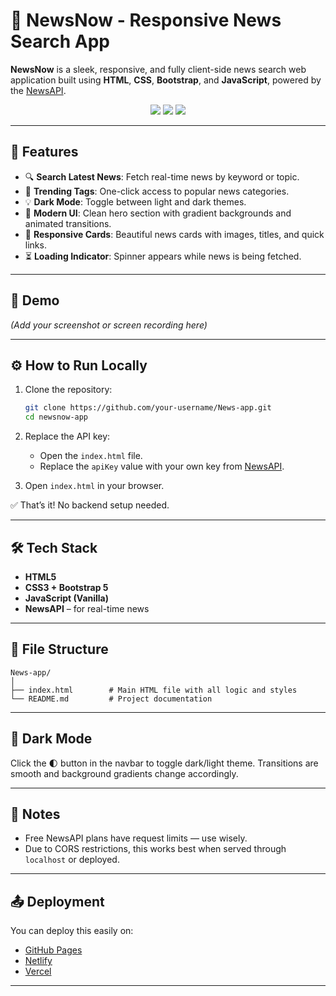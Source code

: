 # 📰 NewsNow - Responsive News Search App

**NewsNow** is a sleek, responsive, and fully client-side news search web application built using **HTML**, **CSS**, **Bootstrap**, and **JavaScript**, powered by the [NewsAPI](https://newsapi.org/).

<p align="center">
  <img src="https://img.shields.io/badge/Responsive-Yes-brightgreen" />
  <img src="https://img.shields.io/badge/Dark%20Mode-Supported-blueviolet" />
  <img src="https://img.shields.io/badge/API-NewsAPI.org-yellow" />
</p>

---

## 🚀 Features

* 🔍 **Search Latest News**: Fetch real-time news by keyword or topic.
* 📍 **Trending Tags**: One-click access to popular news categories.
* 💡 **Dark Mode**: Toggle between light and dark themes.
* 🎨 **Modern UI**: Clean hero section with gradient backgrounds and animated transitions.
* 📰 **Responsive Cards**: Beautiful news cards with images, titles, and quick links.
* ⏳ **Loading Indicator**: Spinner appears while news is being fetched.

---

## 📸 Demo

*(Add your screenshot or screen recording here)*

---

## ⚙️ How to Run Locally

1. Clone the repository:

   ```bash
   git clone https://github.com/your-username/News-app.git
   cd newsnow-app
   ```

2. Replace the API key:

   * Open the `index.html` file.
   * Replace the `apiKey` value with your own key from [NewsAPI](https://newsapi.org/).

3. Open `index.html` in your browser.

✅ That’s it! No backend setup needed.

---

## 🛠 Tech Stack

* **HTML5**
* **CSS3 + Bootstrap 5**
* **JavaScript (Vanilla)**
* **NewsAPI** – for real-time news

---

## 📁 File Structure

```
News-app/
│
├── index.html        # Main HTML file with all logic and styles         
└── README.md         # Project documentation
```

---

## 🌙 Dark Mode

Click the 🌓 button in the navbar to toggle dark/light theme. Transitions are smooth and background gradients change accordingly.

---

## 📌 Notes

* Free NewsAPI plans have request limits — use wisely.
* Due to CORS restrictions, this works best when served through `localhost` or deployed.

---

## 📤 Deployment

You can deploy this easily on:

* [GitHub Pages](https://pages.github.com/)
* [Netlify](https://netlify.com/)
* [Vercel](https://vercel.com/)

---


